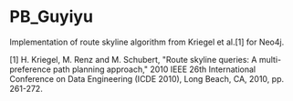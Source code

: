 # PB_Guyiyu

Implementation of route skyline algorithm from Kriegel et al.[1] for Neo4j.


[1] H. Kriegel, M. Renz and M. Schubert, "Route skyline queries: A multi-preference path planning approach," 2010 IEEE 26th International Conference on Data Engineering (ICDE 2010), Long Beach, CA, 2010, pp. 261-272.
